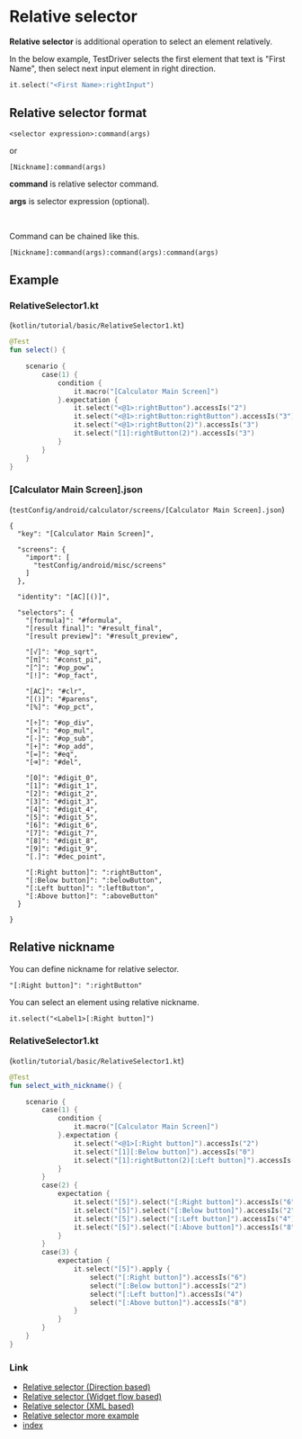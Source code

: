 # Relative selector

**Relative selector** is additional operation to select an element relatively.

In the below example, TestDriver selects the first element that text is "First Name", then select next input element in
right direction.

```kotlin
it.select("<First Name>:rightInput")
```

## Relative selector format

```
<selector expression>:command(args)
```

or

```
[Nickname]:command(args)
```

**command** is relative selector command.

**args** is selector expression (optional).


<br>

Command can be chained like this.

```
[Nickname]:command(args):command(args):command(args)
```

## Example

### RelativeSelector1.kt

(`kotlin/tutorial/basic/RelativeSelector1.kt`)

```kotlin
@Test
fun select() {

    scenario {
        case(1) {
            condition {
                it.macro("[Calculator Main Screen]")
            }.expectation {
                it.select("<@1>:rightButton").accessIs("2")
                it.select("<@1>:rightButton:rightButton").accessIs("3")
                it.select("<@1>:rightButton(2)").accessIs("3")
                it.select("[1]:rightButton(2)").accessIs("3")
            }
        }
    }
}
```

### [Calculator Main Screen].json

(`testConfig/android/calculator/screens/[Calculator Main Screen].json`)

```
{
  "key": "[Calculator Main Screen]",

  "screens": {
    "import": [
      "testConfig/android/misc/screens"
    ]
  },

  "identity": "[AC][()]",

  "selectors": {
    "[formula]": "#formula",
    "[result final]": "#result_final",
    "[result preview]": "#result_preview",

    "[√]": "#op_sqrt",
    "[π]": "#const_pi",
    "[^]": "#op_pow",
    "[!]": "#op_fact",

    "[AC]": "#clr",
    "[()]": "#parens",
    "[%]": "#op_pct",

    "[÷]": "#op_div",
    "[×]": "#op_mul",
    "[-]": "#op_sub",
    "[+]": "#op_add",
    "[=]": "#eq",
    "[⌫]": "#del",

    "[0]": "#digit_0",
    "[1]": "#digit_1",
    "[2]": "#digit_2",
    "[3]": "#digit_3",
    "[4]": "#digit_4",
    "[5]": "#digit_5",
    "[6]": "#digit_6",
    "[7]": "#digit_7",
    "[8]": "#digit_8",
    "[9]": "#digit_9",
    "[.]": "#dec_point",

    "[:Right button]": ":rightButton",
    "[:Below button]": ":belowButton",
    "[:Left button]": ":leftButton",
    "[:Above button]": ":aboveButton"
  }

}
```

## Relative nickname

You can define nickname for relative selector.

```
"[:Right button]": ":rightButton"
```

You can select an element using relative nickname.

```
it.select("<Label1>[:Right button]")
```

### RelativeSelector1.kt

(`kotlin/tutorial/basic/RelativeSelector1.kt`)

```kotlin
@Test
fun select_with_nickname() {

    scenario {
        case(1) {
            condition {
                it.macro("[Calculator Main Screen]")
            }.expectation {
                it.select("<@1>[:Right button]").accessIs("2")
                it.select("[1][:Below button]").accessIs("0")
                it.select("[1]:rightButton(2)[:Left button]").accessIs("2")
            }
        }
        case(2) {
            expectation {
                it.select("[5]").select("[:Right button]").accessIs("6")
                it.select("[5]").select("[:Below button]").accessIs("2")
                it.select("[5]").select("[:Left button]").accessIs("4")
                it.select("[5]").select("[:Above button]").accessIs("8")
            }
        }
        case(3) {
            expectation {
                it.select("[5]").apply {
                    select("[:Right button]").accessIs("6")
                    select("[:Below button]").accessIs("2")
                    select("[:Left button]").accessIs("4")
                    select("[:Above button]").accessIs("8")
                }
            }
        }
    }
}
```

### Link

- [Relative selector (Direction based)](relative_selector_direction.md)
- [Relative selector (Widget flow based)](relative_selector_flow.md)
- [Relative selector (XML based)](relative_selector_xml.md)
- [Relative selector more example](relative_selector_more_example.md)
- [index](../../../index.md)

